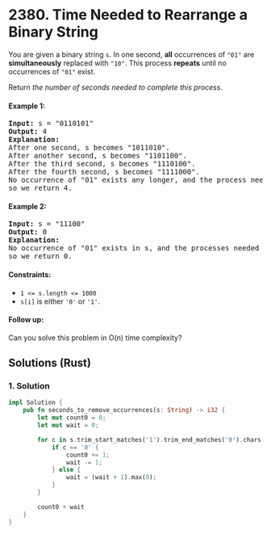 # 2380. Time Needed to Rearrange a Binary String
You are given a binary string `s`. In one second, **all** occurrences of `"01"` are **simultaneously** replaced with `"10"`. This process **repeats** until no occurrences of `"01"` exist.

Return *the number of seconds needed to complete this process*.

#### Example 1:
<pre>
<strong>Input:</strong> s = "0110101"
<strong>Output:</strong> 4
<strong>Explanation:</strong>
After one second, s becomes "1011010".
After another second, s becomes "1101100".
After the third second, s becomes "1110100".
After the fourth second, s becomes "1111000".
No occurrence of "01" exists any longer, and the process needed 4 seconds to complete,
so we return 4.
</pre>

#### Example 2:
<pre>
<strong>Input:</strong> s = "11100"
<strong>Output:</strong> 0
<strong>Explanation:</strong>
No occurrence of "01" exists in s, and the processes needed 0 seconds to complete,
so we return 0.
</pre>

#### Constraints:
* `1 <= s.length <= 1000`
* `s[i]` is either `'0'` or `'1'`.

#### Follow up:
Can you solve this problem in O(n) time complexity?

## Solutions (Rust)

### 1. Solution
```Rust
impl Solution {
    pub fn seconds_to_remove_occurrences(s: String) -> i32 {
        let mut count0 = 0;
        let mut wait = 0;

        for c in s.trim_start_matches('1').trim_end_matches('0').chars() {
            if c == '0' {
                count0 += 1;
                wait -= 1;
            } else {
                wait = (wait + 1).max(0);
            }
        }

        count0 + wait
    }
}
```
